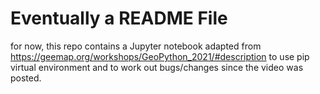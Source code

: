 # Eventually a README File
for now, this repo contains a Jupyter notebook adapted from
https://geemap.org/workshops/GeoPython_2021/#description
to use pip virtual environment and to work out bugs/changes since the video was posted.